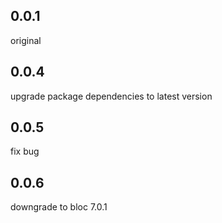 ## 0.0.1

original

## 0.0.4

upgrade package dependencies to latest version

## 0.0.5

fix bug

## 0.0.6

downgrade to bloc 7.0.1